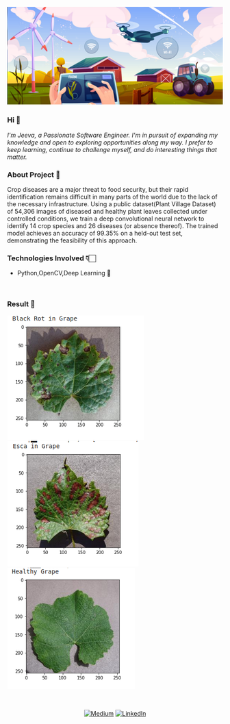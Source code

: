 ![](./farming.jpg)


<h3> Hi 👋</h3>

<i>I'm Jeeva, a Passionate Software Engineer. I'm in pursuit of expanding my knowledge and open to exploring opportunities along my way. I prefer to keep learning, continue to challenge myself, and do interesting things that matter.</i>

<h3>About Project 📌</h3>

Crop diseases are a major threat to food security, but their rapid identification remains difficult in many parts of the world due to the lack of the necessary infrastructure. Using a public dataset(Plant Village Dataset) of 54,306 images of diseased and healthy plant leaves collected under controlled conditions, we train a deep convolutional neural network to identify 14 crop species and 26 diseases (or absence thereof). The trained model achieves an accuracy of 99.35% on a held-out test set, demonstrating the feasibility of this approach.

<h3>Technologies Involved 👇🏻</h3>

* Python,OpenCV,Deep Learning  🤖 

<br>

<h3>Result 👀</h3>

![](./op.png) ![](./op1.png) ![](./op2.png)

<br>

<div align="center">

<a href="https://jeevasaravanan.medium.com/">![Medium](https://img.shields.io/badge/Medium-000000?style=for-the-badge&logo=medium&logoColor=white)</a> <a href="https://www.linkedin.com/in/jeeva-saravanan/">![LinkedIn](https://img.shields.io/badge/LinkedIn-0077B5?style=for-the-badge&logo=linkedin&logoColor=white)</a>

</div>